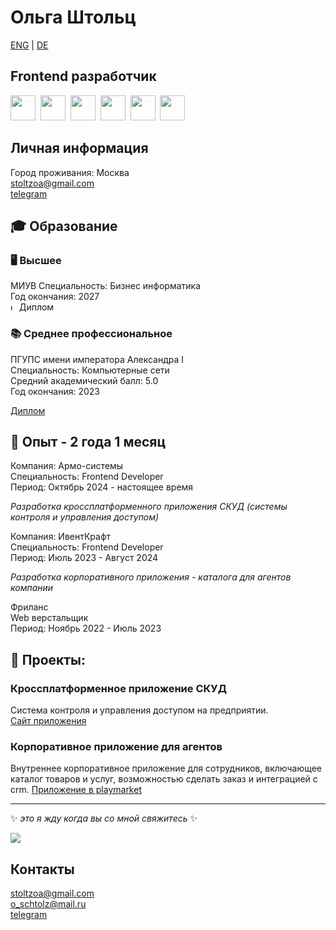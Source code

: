 # Ольга Штольц
[ENG](https://github.com/AveMrk/AveMrk/blob/main/cv/README.md) | [DE](github.com/AveMrk/AveMrk/blob/main/cv/README.DE.md)
## Frontend разработчик
<img src="https://cdn.jsdelivr.net/gh/devicons/devicon/icons/css3/css3-original.svg" width="40" height="40"/>&nbsp;
<img src="https://cdn.jsdelivr.net/gh/devicons/devicon/icons/html5/html5-original.svg" width="40" height="40"/>&nbsp;
<img src="https://cdn.jsdelivr.net/gh/devicons/devicon/icons/javascript/javascript-original.svg" width="40" height="40"/>&nbsp;
<img src="https://cdn.jsdelivr.net/gh/devicons/devicon/icons/react/react-original.svg" width="40" height="40"/>&nbsp;
<img src="https://cdn.jsdelivr.net/gh/devicons/devicon/icons/typescript/typescript-original.svg" width="40" height="40"/>&nbsp;
<img src="https://cdn.jsdelivr.net/gh/devicons/devicon/icons/nodejs/nodejs-original.svg" width="40" height="40"/>
## Личная информация
Город проживания: Москва  
stoltzoa@gmail.com  
[telegram](https://t.me/stoltzoa)
## :mortar_board: Образование

### :desktop_computer: Высшее
МИУВ
Специальность: Бизнес информатика  
Год окончания: 2027  
<img src="https://media.giphy.com/media/3o7bu3XilJ5BOiSGic/giphy.gif" alt="loading" width="10" height="10">&nbsp;Диплом  

### :books: Среднее профессиональное
ПГУПС имени императора Александра I  
Специальность: Компьютерные сети  
Средний академический балл: 5.0    
Год окончания: 2023  
<!--<img src="https://media.giphy.com/media/3o7bu3XilJ5BOiSGic/giphy.gif" alt="loading" width="10" height="10">&nbsp;Диплом  -->
[Диплом](https://github.com/AveMrk/AveMrk/blob/main/documents/README.md)

 ## :briefcase: Опыт - 2 года 1 месяц
Компания: Армо-системы  
Специальность: Frontend Developer  
Период: Октябрь 2024 - настоящее время  

*Разработка кроссплатформенного приложения СКУД (системы контроля и управления доступом)*

Компания: ИвентКрафт  
Специальность: Frontend Developer  
Период: Июль 2023 - Август 2024  

*Разработка корпоративного приложения - каталога для агентов компании*

Фриланс  
Web верстальщик  
Период: Ноябрь 2022 - Июль 2023  

## :pencil: Проекты:
### Кроссплатформенное приложение СКУД
Система контроля и управления доступом на предприятии.  
[Сайт приложения](https://smartec-security.com/products/Software/)  

### Корпоративное приложение для агентов
Внутреннее корпоративное приложение для сотрудников, включающее каталог товаров и услуг, возможностью сделать заказ и интеграцией с crm. 
[Приложение в playmarket](https://play.google.com/store/apps/details?id=ru.appritual.app&hl=ru)  
     

---

:sparkles: *это я жду когда вы со мной свяжитесь* :sparkles:  
    
<img src="https://media.giphy.com/media/l3nWhI38IWDofyDrW/giphy.gif" float="left"/>  
    
## Контакты
stoltzoa@gmail.com  
o_schtolz@mail.ru  
[telegram](https://t.me/stoltzoa)
